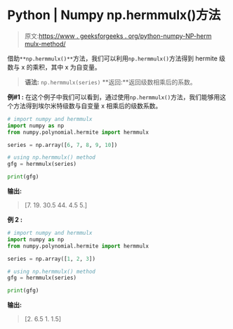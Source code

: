 # Python | Numpy np.hermmulx()方法

> 原文:[https://www . geeksforgeeks . org/python-numpy-NP-herm mulx-method/](https://www.geeksforgeeks.org/python-numpy-np-hermmulx-method/)

借助`**np.hermmulx()**`方法，我们可以利用`np.hermmulx()`方法得到 hermite 级数与 x 的乘积，其中 x 为自变量。

> **语法:** `np.hermmulx(series)`
> **返回:**返回级数相乘后的系数。

**例#1 :**
在这个例子中我们可以看到，通过使用`np.hermmulx()`方法，我们能够用这个方法得到埃尔米特级数与自变量 x 相乘后的级数系数。

```py
# import numpy and hermmulx
import numpy as np
from numpy.polynomial.hermite import hermmulx

series = np.array([6, 7, 8, 9, 10])

# using np.hermmulx() method
gfg = hermmulx(series)

print(gfg)
```

**输出:**

> [7\. 19\. 30.5 44\. 4.5 5.]

**例 2 :**

```py
# import numpy and hermmulx
import numpy as np
from numpy.polynomial.hermite import hermmulx

series = np.array([1, 2, 3])

# using np.hermmulx() method
gfg = hermmulx(series)

print(gfg)
```

**输出:**

> [2\. 6.5 1\. 1.5]